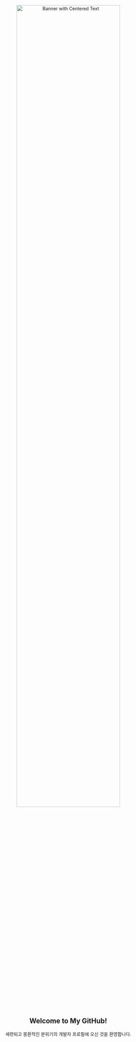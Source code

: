 <p align="center">
  <img src="https://i.pinimg.com/originals/b1/86/9e/b1869e87464e08dbc36c32e988508f00.gif" alt="Banner with Centered Text" width="80%" />
</p>

<h2 align="center">Welcome to My GitHub!</h2>
<p align="center">세련되고 몽환적인 분위기의 개발자 프로필에 오신 것을 환영합니다.</p>
